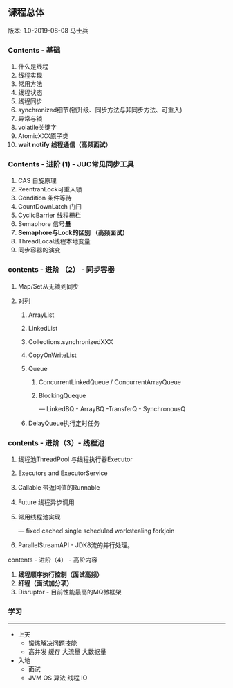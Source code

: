 ##  课程总体

版本:   1.0-2019-08-08  马士兵



### Contents - 基础

1. 什么是线程
2. 线程实现
3. 常用方法
4. 线程状态
5. 线程同步
6. synchronized细节(锁升级、同步方法与非同步方法、可重入)
7. 异常与锁
8. volatile关键字
9. AtomicXXX原子类
10. **wait notify 线程通信（高频面试）**

### Contents - 进阶 (1) - JUC常见同步工具

1. CAS 自旋原理
2. ReentranLock可重入锁
3. Condition 条件等待
4. CountDownLatch 门闩
5. CyclicBarrier 线程栅栏
6. Semaphore 信号**量**
7. **Semaphore与Lock的区别 （高频面试）**
8. ThreadLocal线程本地变量
9. 同步容器的演变

### contents - 进阶 （2） - 同步容器

1. Map/Set从无锁到同步

2. 对列

   1. ArrayList

   2. LinkedList

   3. Collections.synchronizedXXX

   4. CopyOnWriteList

   5. Queue

      1. ConcurrentLinkedQueue / ConcurrentArrayQueue

      2. BlockingQueque

         —  LinkedBQ - ArrayBQ -TransferQ - SynchronousQ

   6. DelayQueue执行定时任务

### contents - 进阶（3）- 线程池

1. 线程池ThreadPool 与线程执行器Executor

2. Executors and ExecutorService

3. Callable 带返回值的Runnable

4. Future 线程异步调用

5. 常用线程池实现

   —  fixed cached single scheduled workstealing forkjoin

6. ParallelStreamAPI - JDK8流的并行处理。

contents - 进阶（4） - 高阶内容

1. **线程顺序执行控制（面试高频）**
2. **纤程（面试加分项）**
3. Disruptor -  目前性能最高的MQ微框架

### 学习

---

- 上天
  - 锻炼解决问题技能
  - 高并发  缓存 大流量  大数据量
- 入地
  - 面试
  - JVM    OS 算法  线程  IO




































































